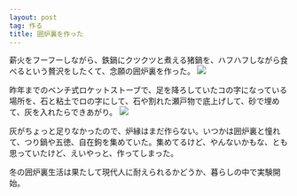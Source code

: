 ```yaml
---
layout: post
tag: 作る
title: 囲炉裏を作った
---
```

薪火をフーフーしながら、鉄鍋にクツクツと煮える猪鍋を、ハフハフしながら食べるという贅沢をしたくて、念願の囲炉裏を作った。
![](https://c1.staticflickr.com/1/723/32166654456_27b7b92498.jpg)

昨年までのベンチ式ロケットストーブで、足を降ろしていたコの字になっている場所を、石と粘土でロの字にして、石や割れた瀬戸物で底上げして、砂で埋めて、灰を入れたらできあがり。
![](https://c1.staticflickr.com/1/368/32166654946_bde46f6a99.jpg)

灰がちょっと足りなかったので、炉縁はまだ作らない。いつかは囲炉裏と憧れて、つり鍋や五徳、自在鉤を集めていた。集めてるけど、やんないかもな、とも思っていたけど、えいやっと、作ってしまった。

冬の囲炉裏生活は果たして現代人に耐えられるかどうか、暮らしの中で実験開始。
